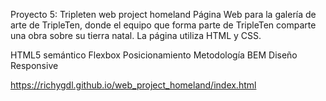 Proyecto 5: Tripleten web project homeland
Página Web para la galería de arte de TripleTen, donde el equipo que forma parte de TripleTen comparte una obra sobre su tierra natal. La página utiliza HTML y CSS.

HTML5 semántico
Flexbox
Posicionamiento
Metodología BEM
Diseño Responsive

https://richygdl.github.io/web_project_homeland/index.html
